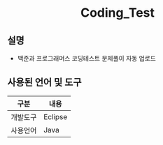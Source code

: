 <div align="center">
<h1>Coding_Test</h1>
</div>

## 설명
 - 백준과 프로그래머스 코딩테스트 문제풀이 자동 업로드

## 사용된 언어 및 도구
|구분|내용|
|------|---|
|개발도구| Eclipse  |
|사용언어| Java |
